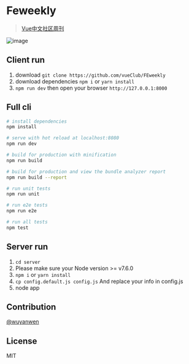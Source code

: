 # Feweekly

> [Vue中文社区周刊](http://weekly.vue-js.com/)

![image](https://user-images.githubusercontent.com/9276376/29012165-09261306-7b6c-11e7-9260-65294cb4affc.png)

## Client run 

1. download `git clone https://github.com/vueClub/FEweekly`
2. download dependencies `npm i` or `yarn install `
3. `npm run dev` then open your browser `http://127.0.0.1:8000`


## Full cli

``` bash
# install dependencies
npm install

# serve with hot reload at localhost:8080
npm run dev

# build for production with minification
npm run build

# build for production and view the bundle analyzer report
npm run build --report

# run unit tests
npm run unit

# run e2e tests
npm run e2e

# run all tests
npm test
```

## Server run

1. `cd server`
2. Please make sure your Node version >= v7.6.0
3. `npm i` or `yarn install`
4. `cp config.default.js config.js` And replace your info in config.js
5. node app

## Contribution
[@wuyanwen](https://github.com/wuyanwen)

## License

MIT

